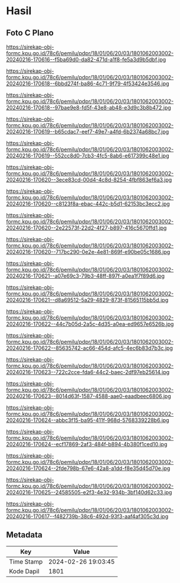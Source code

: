 # Hasil

## Foto C Plano

https://sirekap-obj-formc.kpu.go.id/78c6/pemilu/pdpr/18/01/06/20/03/1801062003002-20240216-170616--f5ba69d0-da82-471d-a1f8-fe5a3d9b5dbf.jpg

https://sirekap-obj-formc.kpu.go.id/78c6/pemilu/pdpr/18/01/06/20/03/1801062003002-20240216-170618--6bbd274f-ba86-4c71-9f79-4f53424e3546.jpg

https://sirekap-obj-formc.kpu.go.id/78c6/pemilu/pdpr/18/01/06/20/03/1801062003002-20240216-170618--97bae9e8-fd5f-43e8-ab48-e3d9c3b8b472.jpg

https://sirekap-obj-formc.kpu.go.id/78c6/pemilu/pdpr/18/01/06/20/03/1801062003002-20240216-170619--b65cdac7-eef7-49e7-a4fd-6b2374a68bc7.jpg

https://sirekap-obj-formc.kpu.go.id/78c6/pemilu/pdpr/18/01/06/20/03/1801062003002-20240216-170619--552cc8d0-7cb3-4fc5-8ab6-e617399c48e1.jpg

https://sirekap-obj-formc.kpu.go.id/78c6/pemilu/pdpr/18/01/06/20/03/1801062003002-20240216-170620--3ece83cd-00d4-4c8d-8254-4fbf863ef6a3.jpg

https://sirekap-obj-formc.kpu.go.id/78c6/pemilu/pdpr/18/01/06/20/03/1801062003002-20240216-170620--c8123f8a-ebac-442c-b5d1-62153bc3ecc2.jpg

https://sirekap-obj-formc.kpu.go.id/78c6/pemilu/pdpr/18/01/06/20/03/1801062003002-20240216-170620--2e22573f-22d2-4f27-b897-416c5670ffd1.jpg

https://sirekap-obj-formc.kpu.go.id/78c6/pemilu/pdpr/18/01/06/20/03/1801062003002-20240216-170620--717bc290-0e2e-4e81-869f-e90be05c1686.jpg

https://sirekap-obj-formc.kpu.go.id/78c6/pemilu/pdpr/18/01/06/20/03/1801062003002-20240216-170621--a07e69c3-79b3-48ff-897f-a0ea1f7f89d6.jpg

https://sirekap-obj-formc.kpu.go.id/78c6/pemilu/pdpr/18/01/06/20/03/1801062003002-20240216-170621--d8a69512-5a29-4829-873f-81565115bb5d.jpg

https://sirekap-obj-formc.kpu.go.id/78c6/pemilu/pdpr/18/01/06/20/03/1801062003002-20240216-170622--44c7b05d-2a5c-4d35-a0ea-ed9657e6526b.jpg

https://sirekap-obj-formc.kpu.go.id/78c6/pemilu/pdpr/18/01/06/20/03/1801062003002-20240216-170622--85635742-ac66-454d-afc5-4ec6b83d7b3c.jpg

https://sirekap-obj-formc.kpu.go.id/78c6/pemilu/pdpr/18/01/06/20/03/1801062003002-20240216-170623--722c2cce-fda6-44c2-baec-2df97eb25614.jpg

https://sirekap-obj-formc.kpu.go.id/78c6/pemilu/pdpr/18/01/06/20/03/1801062003002-20240216-170623--8014d63f-1587-4588-aae0-eaadbeec6806.jpg

https://sirekap-obj-formc.kpu.go.id/78c6/pemilu/pdpr/18/01/06/20/03/1801062003002-20240216-170624--abbc3f15-ba95-411f-968d-5768339228b6.jpg

https://sirekap-obj-formc.kpu.go.id/78c6/pemilu/pdpr/18/01/06/20/03/1801062003002-20240216-170624--ecf17869-2af3-484f-b894-4b380f1ced10.jpg

https://sirekap-obj-formc.kpu.go.id/78c6/pemilu/pdpr/18/01/06/20/03/1801062003002-20240216-170624--2fde798b-67e6-42a8-a1dd-f8e35d45d70e.jpg

https://sirekap-obj-formc.kpu.go.id/78c6/pemilu/pdpr/18/01/06/20/03/1801062003002-20240216-170625--24585505-e2f3-4e32-934b-3bf140d62c33.jpg

https://sirekap-obj-formc.kpu.go.id/78c6/pemilu/pdpr/18/01/06/20/03/1801062003002-20240216-170617--f482739b-38c6-492d-93f3-aaf4af305c3d.jpg


## Metadata

| Key        | Value               |
| ---------- | ------------------- |
| Time Stamp | 2024-02-26 19:03:45 |
| Kode Dapil | 1801                |



